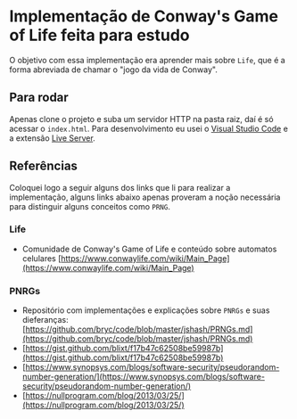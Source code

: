 
# Implementação de Conway's Game of Life feita para estudo

O objetivo com essa implementação era aprender mais sobre `Life`, que é a forma abreviada de chamar o "jogo da vida de Conway".

## Para rodar

Apenas clone o projeto e suba um servidor HTTP na pasta raiz, daí é só acessar o `index.html`. Para desenvolvimento eu usei o [Visual Studio Code](https://code.visualstudio.com/) e a extensão [Live Server](https://marketplace.visualstudio.com/items?itemName=ritwickdey.LiveServer).

## Referências

Coloquei logo a seguir alguns dos links que li para realizar a implementação, alguns links abaixo apenas proveram a noção necessária para distinguir alguns conceitos como `PRNG`.

### Life

* Comunidade de Conway's Game of Life e conteúdo sobre automatos celulares [https://www.conwaylife.com/wiki/Main_Page](https://www.conwaylife.com/wiki/Main_Page)

### PNRGs

* Repositório com implementações e explicações sobre `PNRGs` e suas dieferanças: [https://github.com/bryc/code/blob/master/jshash/PRNGs.md](https://github.com/bryc/code/blob/master/jshash/PRNGs.md)
* [https://gist.github.com/blixt/f17b47c62508be59987b](https://gist.github.com/blixt/f17b47c62508be59987b)
* [https://www.synopsys.com/blogs/software-security/pseudorandom-number-generation/](https://www.synopsys.com/blogs/software-security/pseudorandom-number-generation/)
* [https://nullprogram.com/blog/2013/03/25/](https://nullprogram.com/blog/2013/03/25/)
